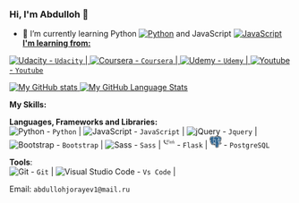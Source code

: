 ### Hi, I'm Abdulloh 👋

- 🌱 I’m currently learning Python <a href="https://www.python.org/" title="Python"><img src="https://github.com/tomchen/stack-icons/blob/master/logos/python.svg" alt="Python" width="21px" height="21px"></a> and JavaScript <a href="https://www.javascript.com/" title="JavaScript"><img src="https://github.com/tomchen/stack-icons/blob/master/logos/javascript.svg" alt="JavaScript">
**I'm learning from:**

<img src="https://img.utdstc.com/icon/1e5/00d/1e500d6e3c5436e20de91d7be149b821e8e40bd6bfbfc55648c59363078ce7ca:200" alt="Udacity" width="21px" height="21px"> - `Udacity` |
<img src="https://img.captain-droid.com/wp-content/uploads/2019/01/org-coursera-android-icon.png" alt="Coursera" width="21px" height="21px"> - `Coursera`  |
<img src="https://comp-pro.ru/wp-content/uploads/5/f/1/5f1fedfe65e2dbaa38414dd184e825b5.png" alt="Udemy" width="21px" height="21px"> - `Udemy`  |
<img src="https://upload.wikimedia.org/wikipedia/commons/thumb/0/09/YouTube_full-color_icon_%282017%29.svg/1280px-YouTube_full-color_icon_%282017%29.svg.png" alt="Youtube" width="21px" height="21px"> - `Youtube`

![My GitHub stats](https://github-readme-stats.vercel.app/api?username=developerabdulloh&show_icons=true&theme=dracula)
[![My GitHub Language Stats](https://github-readme-stats.vercel.app/api/top-langs/?username=developerabdulloh&langs_count=5&theme=tokyonight)]()


**My Skills:**

**Languages, Frameworks and Libraries:** <br>
<img src="https://github.com/tomchen/stack-icons/blob/master/logos/python.svg" alt="Python" width="21px" height="21px"> - `Python`  |
<img src="https://github.com/tomchen/stack-icons/blob/master/logos/javascript.svg" alt="JavaScript" width="21px" height="21px"> - `JavaScript`  |
<img src="https://github.com/tomchen/stack-icons/blob/master/logos/jquery-icon.svg" alt="jQuery" width="21px" height="21px"> - `Jquery`  |
<img src="https://github.com/tomchen/stack-icons/blob/master/logos/bootstrap.svg" alt="Bootstrap" width="21px" height="21px"> - `Bootstrap` |
<img src="https://github.com/tomchen/stack-icons/blob/master/logos/sass.svg" alt="Sass" width="21px" height="21px"> - `Sass` |
<img alt="Flask" src="https://raw.githubusercontent.com/github/explore/80688e429a7d4ef2fca1e82350fe8e3517d3494d/topics/flask/flask.png" width="21px" height="21px"> - `Flask`  |
<img alt="PostgreSQL" src="https://raw.githubusercontent.com/github/explore/80688e429a7d4ef2fca1e82350fe8e3517d3494d/topics/postgresql/postgresql.png" width="21px" height="21px"> - `PostgreSQL`

**Tools**: <br>
<img src="https://github.com/tomchen/stack-icons/blob/master/logos/git-icon.svg" alt="Git" width="21px" height="21px"> - `Git` |
<img src="https://github.com/tomchen/stack-icons/blob/master/logos/visual-studio-code.svg" alt="Visual Studio Code" width="21px" height="21px"> - `Vs Code` |

Email: `abdullohjorayev1@mail.ru`
